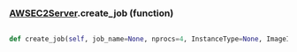 ### [AWSEC2Server](AWSEC2Server.md).create_job (function)


```py

def create_job(self, job_name=None, nprocs=4, InstanceType=None, ImageId='ami-03d315ad33b9d49c4', username='ubuntu', start=False)

```



        

